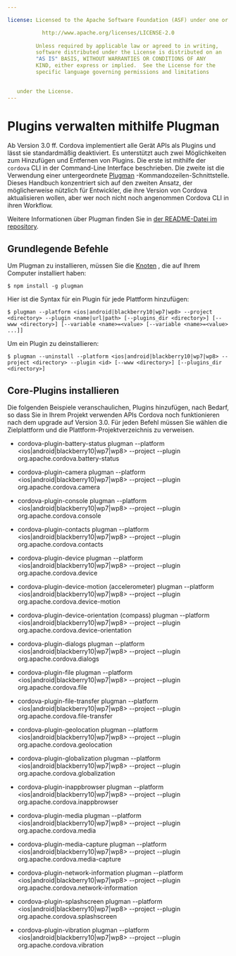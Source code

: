 ```yaml
---

license: Licensed to the Apache Software Foundation (ASF) under one or more contributor license agreements. See the NOTICE file distributed with this work for additional information regarding copyright ownership. The ASF licenses this file to you under the Apache License, Version 2.0 (the "License"); you may not use this file except in compliance with the License. You may obtain a copy of the License at

           http://www.apache.org/licenses/LICENSE-2.0
    
         Unless required by applicable law or agreed to in writing,
         software distributed under the License is distributed on an
         "AS IS" BASIS, WITHOUT WARRANTIES OR CONDITIONS OF ANY
         KIND, either express or implied.  See the License for the
         specific language governing permissions and limitations
    

   under the License.
---
```


# Plugins verwalten mithilfe Plugman

Ab Version 3.0 ff. Cordova implementiert alle Gerät APIs als Plugins und lässt sie standardmäßig deaktiviert. Es unterstützt auch zwei Möglichkeiten zum Hinzufügen und Entfernen von Plugins. Die erste ist mithilfe der `cordova` CLI in der Command-Line Interface beschrieben. Die zweite ist die Verwendung einer untergeordnete [Plugman][1] -Kommandozeilen-Schnittstelle. Dieses Handbuch konzentriert sich auf den zweiten Ansatz, der möglicherweise nützlich für Entwickler, die ihre Version von Cordova aktualisieren wollen, aber wer noch nicht noch angenommen Cordova CLI in ihren Workflow.

 [1]: https://github.com/apache/cordova-plugman/

Weitere Informationen über Plugman finden Sie in [der README-Datei im repository][2].

 [2]: https://github.com/apache/cordova-plugman/blob/master/README.md

## Grundlegende Befehle

Um Plugman zu installieren, müssen Sie die [Knoten][3] , die auf Ihrem Computer installiert haben:

 [3]: http://nodejs.org/

    $ npm install -g plugman
    

Hier ist die Syntax für ein Plugin für jede Plattform hinzufügen:

    $ plugman --platform <ios|android|blackberry10|wp7|wp8> --project <directory> --plugin <name|url|path> [--plugins_dir <directory>] [--www <directory>] [--variable <name>=<value> [--variable <name>=<value> ...]]
    

Um ein Plugin zu deinstallieren:

    $ plugman --uninstall --platform <ios|android|blackberry10|wp7|wp8> --project <directory> --plugin <id> [--www <directory>] [--plugins_dir <directory>]
    

## Core-Plugins installieren

Die folgenden Beispiele veranschaulichen, Plugins hinzufügen, nach Bedarf, so dass Sie in Ihrem Projekt verwenden APIs Cordova noch funktionieren nach dem upgrade auf Version 3.0. Für jeden Befehl müssen Sie wählen die Zielplattform und die Plattform-Projektverzeichnis zu verweisen.

*   cordova-plugin-battery-status plugman --platform <ios|android|blackberry10|wp7|wp8> --project <directory> --plugin org.apache.cordova.battery-status

*   cordova-plugin-camera plugman --platform <ios|android|blackberry10|wp7|wp8> --project <directory> --plugin org.apache.cordova.camera

*   cordova-plugin-console plugman --platform <ios|android|blackberry10|wp7|wp8> --project <directory> --plugin org.apache.cordova.console

*   cordova-plugin-contacts plugman --platform <ios|android|blackberry10|wp7|wp8> --project <directory> --plugin org.apache.cordova.contacts

*   cordova-plugin-device plugman --platform <ios|android|blackberry10|wp7|wp8> --project <directory> --plugin org.apache.cordova.device

*   cordova-plugin-device-motion (accelerometer) plugman --platform <ios|android|blackberry10|wp7|wp8> --project <directory> --plugin org.apache.cordova.device-motion

*   cordova-plugin-device-orientation (compass) plugman --platform <ios|android|blackberry10|wp7|wp8> --project <directory> --plugin org.apache.cordova.device-orientation

*   cordova-plugin-dialogs plugman --platform <ios|android|blackberry10|wp7|wp8> --project <directory> --plugin org.apache.cordova.dialogs

*   cordova-plugin-file plugman --platform <ios|android|blackberry10|wp7|wp8> --project <directory> --plugin org.apache.cordova.file

*   cordova-plugin-file-transfer plugman --platform <ios|android|blackberry10|wp7|wp8> --project <directory> --plugin org.apache.cordova.file-transfer

*   cordova-plugin-geolocation plugman --platform <ios|android|blackberry10|wp7|wp8> --project <directory> --plugin org.apache.cordova.geolocation

*   cordova-plugin-globalization plugman --platform <ios|android|blackberry10|wp7|wp8> --project <directory> --plugin org.apache.cordova.globalization

*   cordova-plugin-inappbrowser plugman --platform <ios|android|blackberry10|wp7|wp8> --project <directory> --plugin org.apache.cordova.inappbrowser

*   cordova-plugin-media plugman --platform <ios|android|blackberry10|wp7|wp8> --project <directory> --plugin org.apache.cordova.media

*   cordova-plugin-media-capture plugman --platform <ios|android|blackberry10|wp7|wp8> --project <directory> --plugin org.apache.cordova.media-capture

*   cordova-plugin-network-information plugman --platform <ios|android|blackberry10|wp7|wp8> --project <directory> --plugin org.apache.cordova.network-information

*   cordova-plugin-splashscreen plugman --platform <ios|android|blackberry10|wp7|wp8> --project <directory> --plugin org.apache.cordova.splashscreen

*   cordova-plugin-vibration plugman --platform <ios|android|blackberry10|wp7|wp8> --project <directory> --plugin org.apache.cordova.vibration